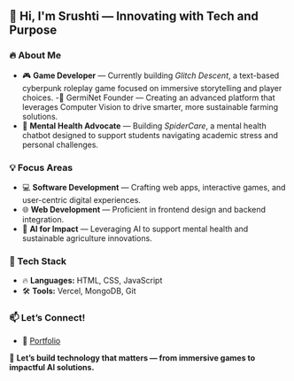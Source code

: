 ## 👋 Hi, I'm Srushti — Innovating with Tech and Purpose

### 🔥 About Me
- 🎮 **Game Developer** — Currently building *Glitch Descent*, a text-based cyberpunk roleplay game focused on immersive storytelling and player choices.
-🌱 GermiNet Founder — Creating an advanced platform that leverages Computer Vision to drive smarter, more sustainable farming solutions.
- 💬 **Mental Health Advocate** — Building *SpiderCare*, a mental health chatbot designed to support students navigating academic stress and personal challenges.

### 💡 Focus Areas
- 💻 **Software Development** — Crafting web apps, interactive games, and user-centric digital experiences.
- 🌐 **Web Development** — Proficient in frontend design and backend integration.
- 🧠 **AI for Impact** — Leveraging AI to support mental health and sustainable agriculture innovations.

### 🔧 Tech Stack
- 🔥 **Languages:** HTML, CSS, JavaScript
- 🛠️ **Tools:** Vercel, MongoDB, Git

### 📫 Let’s Connect!
- 🔗 [Portfolio](https://plunkix.github.io/srushti-lore.github.io/)

🚀 **Let’s build technology that matters — from immersive games to impactful AI solutions.**

